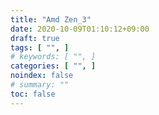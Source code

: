 ```yaml
---
title: "Amd Zen_3"
date: 2020-10-09T01:10:12+09:00
draft: true
tags: [ "", ]
# keywords: [ "", ]
categories: [ "", ]
noindex: false
# summary: ""
toc: false
---
```



